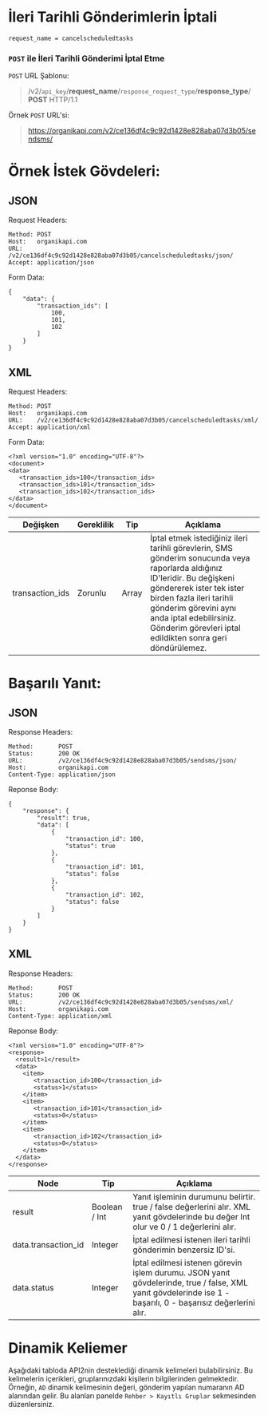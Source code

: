 # İleri Tarihli Gönderimlerin İptali

```
request_name = cancelscheduledtasks
```

### `POST` ile İleri Tarihli Gönderimi İptal Etme

`POST` URL Şablonu:
> /v2/`api_key`/**request_name**/`response_request_type`/**response_type**/
**POST** HTTP/1.1

Örnek `POST` URL'si:
> https://organikapi.com/v2/ce136df4c9c92d1428e828aba07d3b05/sendsms/

# Örnek İstek Gövdeleri:
## JSON
Request Headers:
```
Method: POST
Host:   organikapi.com
URL:    /v2/ce136df4c9c92d1428e828aba07d3b05/cancelscheduledtasks/json/
Accept: application/json
```
Form Data:
```
{
    "data": {
        "transaction_ids": [
            100,
            101,
            102
        ]
    }
}
```

## XML

Request Headers:
```
Method: POST
Host:   organikapi.com
URL:    /v2/ce136df4c9c92d1428e828aba07d3b05/cancelscheduledtasks/xml/
Accept: application/xml
```
Form Data:
```
<?xml version="1.0" encoding="UTF-8"?>
<document>
<data>
   <transaction_ids>100</transaction_ids>
   <transaction_ids>101</transaction_ids>
   <transaction_ids>102</transaction_ids>
</data>
</document>
```


|Değişken|Gereklilik|Tip|Açıklama|
|-|-|-|-|
|transaction_ids|Zorunlu|Array|İptal etmek istediğiniz ileri tarihli görevlerin, SMS gönderim sonucunda veya raporlarda aldığınız ID'leridir. Bu değişkeni göndererek ister tek ister birden fazla ileri tarihli gönderim görevini aynı anda iptal edebilirsiniz. Gönderim görevleri iptal edildikten sonra geri döndürülemez.|

# Başarılı Yanıt:
## JSON
Response Headers:
```
Method:       POST
Status:       200 OK
URL:          /v2/ce136df4c9c92d1428e828aba07d3b05/sendsms/json/
Host:         organikapi.com
Content-Type: application/json
```
Reponse Body:
```
{
    "response": {
        "result": true,
        "data": [
            {
                "transaction_id": 100,
                "status": true
            },
            {
                "transaction_id": 101,
                "status": false
            },
            {
                "transaction_id": 102,
                "status": false
            }             
        ]
    }
}
```

## XML

Response Headers:
```
Method:       POST
Status:       200 OK
URL:          /v2/ce136df4c9c92d1428e828aba07d3b05/sendsms/xml/
Host:         organikapi.com
Content-Type: application/xml
```
Reponse Body:
```
<?xml version="1.0" encoding="UTF-8"?>
<response>
  <result>1</result>
  <data>
	<item>
	   <transaction_id>100</transaction_id>
	   <status>1</status>          
	</item>
	<item>
	   <transaction_id>101</transaction_id>
	   <status>0</status>           
	</item>
	<item>
	   <transaction_id>102</transaction_id>
	   <status>0</status>           
	</item> 	               
  </data>
</response>
```
|Node|Tip|Açıklama|
|-|-|-|
|result|Boolean / Int|Yanıt işleminin durumunu belirtir. true / false değerlerini alır. XML yanıt gövdelerinde bu değer Int olur ve 0 / 1 değerlerini alır.|
|data.transaction_id|Integer|İptal edilmesi istenen ileri tarihli gönderimin benzersiz ID'si.|
|data.status|Integer|İptal edilmesi istenen görevin işlem durumu. JSON yanıt gövdelerinde, true / false, XML yanıt gövdelerinde ise 1 - başarılı, 0 - başarısız değerlerini alır.|
# Dinamik Keliemer
Aşağıdaki tabloda API2nin desteklediği dinamik kelimeleri bulabilirsiniz. Bu kelimelerin içerikleri, gruplarınızdaki kişilerin bilgilerinden gelmektedir. Örneğin, `AD` dinamik kelimesinin değeri, gönderim yapılan numaranın AD alanından gelir. Bu alanları panelde `Rehber > Kayıtlı Gruplar` sekmesinden düzenlersiniz.
